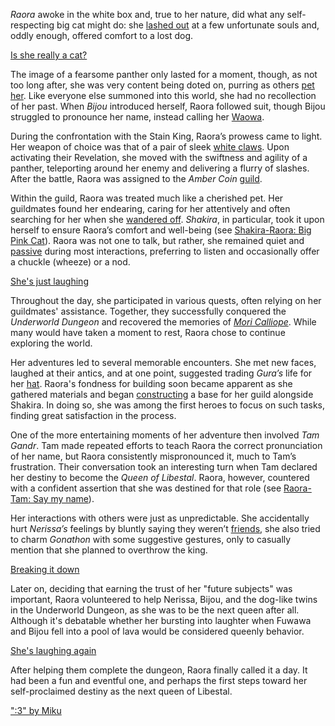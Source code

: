 *Raora* awoke in the white box and, true to her nature, did what any self-respecting big cat might do: she [lashed out](https://www.youtube.com/live/8ybUOw9NhMc?feature=shared\&t=847) at a few unfortunate souls and, oddly enough, offered comfort to a lost dog.

[Is she really a cat?](#embed:https://www.youtube.com/live/8ybUOw9NhMc?t=934)

The image of a fearsome panther only lasted for a moment, though, as not too long after, she was very content being doted on, purring as others [pet her](https://www.youtube.com/live/8ybUOw9NhMc?feature=shared\&t=1645). Like everyone else summoned into this world, she had no recollection of her past. When *Bijou* introduced herself, Raora followed suit, though Bijou struggled to pronounce her name, instead calling her [Waowa](https://www.youtube.com/live/8ybUOw9NhMc?feature=shared\&t=2777).

During the confrontation with the Stain King, Raora’s prowess came to light. Her weapon of choice was that of a pair of sleek [white claws](https://www.youtube.com/live/8ybUOw9NhMc?feature=shared\&t=3272). Upon activating their Revelation, she moved with the swiftness and agility of a panther, teleporting around her enemy and delivering a flurry of slashes. After the battle, Raora was assigned to the *Amber Coin* [guild](https://www.youtube.com/live/8ybUOw9NhMc?feature=shared\&t=3543).

Within the guild, Raora was treated much like a cherished pet. Her guildmates found her endearing, caring for her attentively and often searching for her when she [wandered off](https://www.youtube.com/live/8ybUOw9NhMc?feature=shared\&t=3929). *Shakira*, in particular, took it upon herself to ensure Raora’s comfort and well-being (see [Shakira-Raora: Big Pink Cat](#edge:kiara-raora-bottom-2-top-2)). Raora was not one to talk, but rather, she remained quiet and [passive](https://www.youtube.com/live/8ybUOw9NhMc?feature=shared\&t=5774) during most interactions, preferring to listen and occasionally offer a chuckle (wheeze) or a nod.

[She's just laughing](#embed:https://www.youtube.com/live/8ybUOw9NhMc?t=5854)

Throughout the day, she participated in various quests, often relying on her guildmates' assistance. Together, they successfully conquered the *Underworld Dungeon* and recovered the memories of *[Mori Calliope](https://www.youtube.com/live/8ybUOw9NhMc?feature=shared\&t=9964)*. While many would have taken a moment to rest, Raora chose to continue exploring the world.

Her adventures led to several memorable encounters. She met new faces, laughed at their antics, and at one point, suggested trading *Gura’s* life for her [hat](https://www.youtube.com/live/8ybUOw9NhMc?feature=shared\&t=10513). Raora's fondness for building soon became apparent as she gathered materials and began [constructing](https://www.youtube.com/live/8ybUOw9NhMc?feature=shared\&t=12337) a base for her guild alongside Shakira. In doing so, she was among the first heroes to focus on such tasks, finding great satisfaction in the process.

One of the more entertaining moments of her adventure then involved *Tam Gandr*. Tam made repeated efforts to teach Raora the correct pronunciation of her name, but Raora consistently mispronounced it, much to Tam’s frustration. Their conversation took an interesting turn when Tam declared her destiny to become the *Queen of Libestal*. Raora, however, countered with a confident assertion that she was destined for that role (see [Raora-Tam: Say my name](#edge:raora-kronii-right-2-top-1)).

Her interactions with others were just as unpredictable. She accidentally hurt *Nerissa’s* feelings by bluntly saying they weren’t [friends](https://www.youtube.com/live/8ybUOw9NhMc?feature=shared\&t=13860), she also tried to charm *Gonathon* with some suggestive gestures, only to casually mention that she planned to overthrow the king.

[Breaking it down](#embed:https://www.youtube.com/live/8ybUOw9NhMc?feature=shared\&t=14436)

Later on, deciding that earning the trust of her "future subjects" was important, Raora volunteered to help Nerissa, Bijou, and the dog-like twins in the Underworld Dungeon, as she was to be the next queen after all. Although it's debatable whether her bursting into laughter when Fuwawa and Bijou fell into a pool of lava would be considered queenly behavior.

[She's laughing again](#embed:https://www.youtube.com/live/8ybUOw9NhMc?t=15966)

After helping them complete the dungeon, Raora finally called it a day. It had been a fun and eventful one, and perhaps the first steps toward her self-proclaimed destiny as the next queen of Libestal.

[":3" by Miku](https://x.com/Mikururun/status/1899247515700019465)
